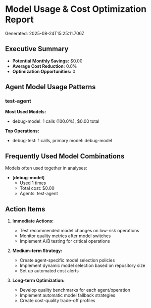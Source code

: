 # Model Usage & Cost Optimization Report

Generated: 2025-08-24T15:25:11.706Z

## Executive Summary

- **Potential Monthly Savings:** $0.00
- **Average Cost Reduction:** 0.0%
- **Optimization Opportunities:** 0

## Agent Model Usage Patterns

### test-agent
**Most Used Models:**
- debug-model: 1 calls (100.0%), $0.00 total

**Top Operations:**
- debug-test: 1 calls, primary model: debug-model

## Frequently Used Model Combinations

Models often used together in analyses:

- **[debug-model]**
  - Used 1 times
  - Total cost: $0.00
  - Agents: test-agent

## Action Items

1. **Immediate Actions:**
   - Test recommended model changes on low-risk operations
   - Monitor quality metrics after model switches
   - Implement A/B testing for critical operations

2. **Medium-term Strategy:**
   - Create agent-specific model selection policies
   - Implement dynamic model selection based on repository size
   - Set up automated cost alerts

3. **Long-term Optimization:**
   - Develop quality benchmarks for each agent/operation
   - Implement automatic model fallback strategies
   - Create cost-quality trade-off profiles
